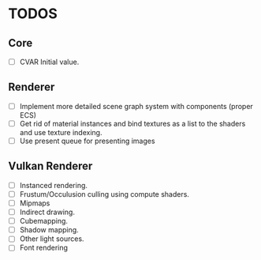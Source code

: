 # TODOS

## Core
- [ ] CVAR Initial value.

## Renderer
- [ ] Implement more detailed scene graph system with components (proper ECS)
- [ ] Get rid of material instances and bind textures as a list to the shaders
and use texture indexing.
- [ ] Use present queue for presenting images

## Vulkan Renderer
- [ ] Instanced rendering.
- [ ] Frustum/Occulusion culling using compute shaders.
- [ ] Mipmaps
- [ ] Indirect drawing.
- [ ] Cubemapping.
- [ ] Shadow mapping.
- [ ] Other light sources.
- [ ] Font rendering
